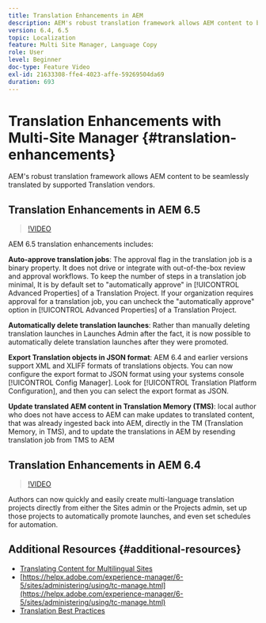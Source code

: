 ```yaml
---
title: Translation Enhancements in AEM
description: AEM's robust translation framework allows AEM content to be seamlessly translated by supported Translation vendors. Learn about the latest enhancements.
version: 6.4, 6.5
topic: Localization
feature: Multi Site Manager, Language Copy
role: User
level: Beginner
doc-type: Feature Video
exl-id: 21633308-ffe4-4023-affe-59269504da69
duration: 693
---
```

# Translation Enhancements with Multi-Site Manager {#translation-enhancements}

AEM's robust translation framework allows AEM content to be seamlessly translated by supported Translation vendors.

## Translation Enhancements in AEM 6.5

>[!VIDEO](https://video.tv.adobe.com/v/27405?quality=12&learn=on)

AEM 6.5 translation enhancements includes:

**Auto-approve translation jobs**: The approval flag in the translation job is a binary property. It does not drive or integrate with out-of-the-box review and approval workflows. To keep the number of steps in a translation job minimal,  It is by default set to "automatically approve" in [!UICONTROL Advanced Properties] of a Translation Project. If your organization requires approval for a translation job, you can uncheck the "automatically approve" option in [!UICONTROL Advanced Properties] of a Translation Project.

**Automatically delete translation launches**: Rather than manually deleting translation launches in Launches Admin after the fact, it is now possible to automatically delete translation launches after they were promoted.

**Export Translation objects in JSON format**: AEM 6.4 and earlier versions support XML and XLIFF formats of translations objects. You can now configure the export format to JSON format using your systems console [!UICONTROL Config Manager]. Look for [!UICONTROL Translation Platform Configuration], and then you can select the export format as JSON.

**Update translated AEM content in Translation Memory (TMS)**: local author who does not have access to AEM can make updates to translated content, that was already ingested back into AEM, directly in the TM (Translation Memory, in TMS), and to update the translations in AEM by resending translation job from TMS to AEM

## Translation Enhancements in AEM 6.4

>[!VIDEO](https://video.tv.adobe.com/v/21309?quality=12&learn=on)

Authors can now quickly and easily create multi-language translation projects directly from either the Sites admin or the Projects admin, set up those projects to automatically promote launches, and even set schedules for automation.

## Additional Resources {#additional-resources}

* [Translating Content for Multilingual Sites](https://helpx.adobe.com/experience-manager/6-5/sites/administering/using/translation.html)
* [https://helpx.adobe.com/experience-manager/6-5/sites/administering/using/tc-manage.html](https://helpx.adobe.com/experience-manager/6-5/sites/administering/using/tc-manage.html)
* [Translation Best Practices](https://helpx.adobe.com/experience-manager/6-5/sites/administering/using/tc-bp.html)
